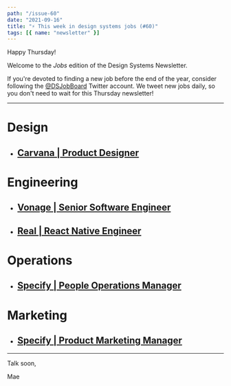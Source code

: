 ```yaml
---
path: "/issue-60"
date: "2021-09-16"
title: "⚡ This week in design systems jobs (#60)"
tags: [{ name: "newsletter" }]
---
```


Happy Thursday!

Welcome to the _Jobs_ edition of the Design Systems Newsletter.

If you're devoted to finding a new job before the end of the year, consider following the [@DSJobBoard](https://twitter.com/DSJobBoard) Twitter account. We tweet new jobs daily, so you don't need to wait for this Thursday newsletter!

---

# Design

- ## [Carvana | Product Designer](https://www.carvana.com/careers/apply?gh_jid=2413984)

# Engineering

- ## [Vonage | Senior Software Engineer](https://www.vonage.com/careers/job-details/5350678002/)

- ## [Real | React Native Engineer](https://www.linkedin.com/jobs/view/2705317691/?refId=VuoYQ0Vu5PjmkyMG0b2tZw%3D%3D&trackingId=kilUcqbEFDDCafMD6I30sg%3D%3D)

# Operations

- ## [Specify | People Operations Manager](https://apply.workable.com/specify/j/8AF5280540/)

# Marketing

- ## [Specify | Product Marketing Manager](https://apply.workable.com/specify/j/D81B9BCEFF/)

---

Talk soon,

Mae
​
